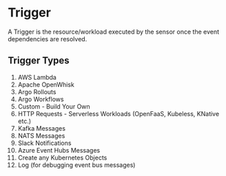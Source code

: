 # Trigger

A Trigger is the resource/workload executed by the sensor once the event
dependencies are resolved.

## Trigger Types

1. AWS Lambda
1. Apache OpenWhisk
1. Argo Rollouts
1. Argo Workflows
1. Custom - Build Your Own
1. HTTP Requests - Serverless Workloads (OpenFaaS, Kubeless, KNative etc.)
1. Kafka Messages
1. NATS Messages
1. Slack Notifications
1. Azure Event Hubs Messages
1. Create any Kubernetes Objects
1. Log (for debugging event bus messages)
